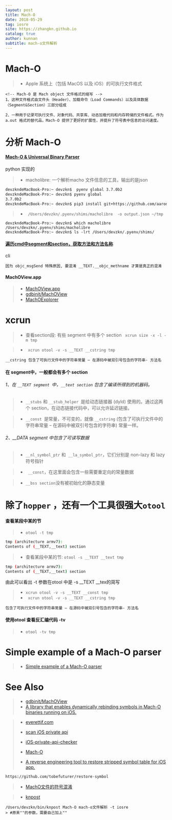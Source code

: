 ```yaml
---
layout: post
title: Mach-O
date: 2018-05-29
tag: iosre
site: https://zhangkn.github.io
catalog: true
author: kunnan
subtitle: mach-o文件解析
---
```


# Mach-O 

>* Apple 系统上（包括 MacOS 以及 iOS）的可执行文件格式

```
<!-- Mach-O 是 Mach object 文件格式的缩写 -->
1、这种文件格式由文件头（Header）、加载命令（Load Commands）以及具体数据（Segment&Section）三部分组成

2、一种用于记录可执行文件、对象代码、共享库、动态加载代码和内存转储的文件格式。作为 a.out 格式的替代品，Mach-O 提供了更好的扩展性，并提升了符号表中信息的访问速度。

```

# 分析 Mach-O

#### [Mach-O & Universal Binary Parser](https://github.com/aaronst/macholibre)

python 实现的
>* macholibre: 一个解析macho 文件信息的工具，输出的是json   

```sh
devzkndeMacBook-Pro:~ devzkn$  pyenv global 3.7.0b2
devzkndeMacBook-Pro:~ devzkn$ pyenv global
3.7.0b2
devzkndeMacBook-Pro:~ devzkn$ pip3 install git+https://github.com/aaronst/macholibre.git
```
>* ` /Users/devzkn/.pyenv/shims/macholibre  -o output.json ~/tmp`

```
devzkndeMacBook-Pro:~ devzkn$ which macholibre
/Users/devzkn/.pyenv/shims/macholibre
devzkndeMacBook-Pro:~ devzkn$ ls -lrt /Users/devzkn/.pyenv/shims/
```

#### [遍历cmd中segment和section，获取方法和方法名称](https://github.com/kunnan/KNCheck_and_Modify_machO_symbol)

cli 

```
因为 objc_msgSend 特殊原因, 要混淆 __TEXT.__objc_methname 才算是真正的混淆
```

#### MachOView.app

>* [MachOView.app](https://github.com/iOSobfuscation/IOSCodes/tree/master/MachOView.app/Contents)
>* [gdbinit/MachOView](https://github.com/gdbinit/MachOView)
>* [MachOExplorer](https://github.com/everettjf/MachOExplorer)
>

#  xcrun


>* 查看section段: 有些 segment 中有多个 section ` xcrun size -x -l -m tmp`



>* ` xcrun otool -v -s __TEXT __cstring tmp`
>

```
__cstring 包含了可执行文件中的字符串常量 – 在源码中被双引号包含的字符串- 方法名

```


#### 在 segment中，一般都会有多个 section


######  1、在 `__TEXT segment `中，`__text section` 包含了编译所得到的机器码。
>*  `__stubs` 和 `__stub_helper `是给动态链接器 (dyld) 使用的。通过这两个 section，在动态链接代码中，可以允许延迟链接。

>* `__const `是常量，不可变的，就像 `__cstring` (包含了可执行文件中的字符串常量 – 在源码中被双引号包含的字符串) 常量一样。

###### 2、__DATA segment 中包含了可读写数据

>* `__nl_symbol_ptr` 和` __la_symbol_ptr`，它们分别是 non-lazy 和 lazy 符号指针

>* ` __const`，在这里面会包含一些需要重定向的常量数据

>* ` __bss section `没有被初始化的静态变量



# 除了`hopper`  ，还有一个工具很强大`otool`


#### 查看某段中某的节

>* `otool -t tmp`
```sh
tmp (architecture armv7):
Contents of (__TEXT,__text) section
```

>*  查看某段中某的节: `otool -s __TEXT __text tmp ` 
```sh
tmp (architecture armv7):
Contents of (__TEXT,__text) section
```

由此可以看出 -t 参数在otool 中是 -s __TEXT __tex的简写


>* `xcrun otool -v -s __TEXT __const tmp`
>* ` xcrun otool -v -s __TEXT __cstring tmp`

```
包含了可执行文件中的字符串常量 – 在源码中被双引号包含的字符串- 方法名
```


#### 使用otool 查看反汇编代码 -tv

>* `otool -tv tmp`



# Simple example of a Mach-O parser



>* [Simple example of a Mach-O parser](https://github.com/kunnan/KNsegment_dumper)
>

# See Also 
>* [gdbinit/MachOView](https://github.com/gdbinit/MachOView)
>* [A library that enables dynamically rebinding symbols in Mach-O binaries running on iOS.](https://github.com/facebook/fishhook)

>* [everettjf.com](https://everettjf.com/2018/01/15/ios-app-reverse-engineering-stuff/)
>
>* [scan iOS private api](https://github.com/mrmign/iOS-private-api-scanner)
>* [iOS-private-api-checker](https://github.com/NetEaseGame/iOS-private-api-checker)
>* [Mach-O](http://www.starming.com/2017/03/01/deeply-analyse-llvm/#Mach-O-%E6%96%87%E4%BB%B6)
>* [A reverse engineering tool to restore stripped symbol table for iOS app.](http://blog.imjun.net/posts/restore-symbol-of-iOS-app/)

```
https://github.com/tobefuturer/restore-symbol
```
>* [MachO文件的符号混淆](http://iosre.com/t/macho/3786/11)

>* [knpost](https://github.com/zhangkn/KNBin/blob/master/knpost) 
>
```
/Users/devzkn/bin/knpost Mach-O mach-o文件解析 -t iosre
> #原来""的参数，需要自己加上""
```


